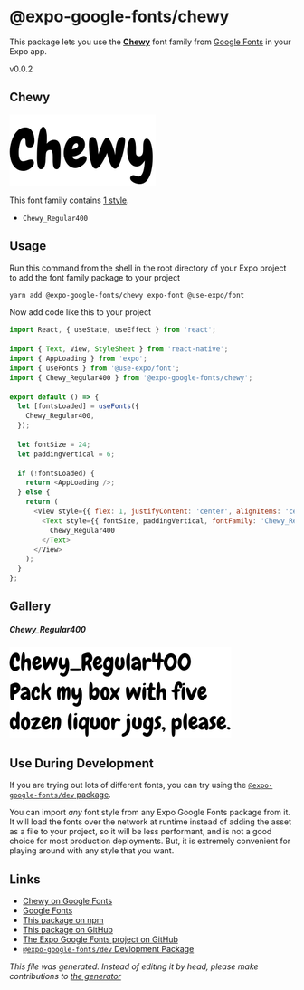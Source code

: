 # @expo-google-fonts/chewy

This package lets you use the [**Chewy**](https://fonts.google.com/specimen/Chewy) font family from [Google Fonts](https://fonts.google.com/) in your Expo app.

v0.0.2

## Chewy

![Chewy](./font-family.png)

This font family contains [1 style](#gallery).

- `Chewy_Regular400`

## Usage

Run this command from the shell in the root directory of your Expo project to add the font family package to your project
```sh
yarn add @expo-google-fonts/chewy expo-font @use-expo/font
```

Now add code like this to your project
```js
import React, { useState, useEffect } from 'react';

import { Text, View, StyleSheet } from 'react-native';
import { AppLoading } from 'expo';
import { useFonts } from '@use-expo/font';
import { Chewy_Regular400 } from '@expo-google-fonts/chewy';

export default () => {
  let [fontsLoaded] = useFonts({
    Chewy_Regular400,
  });

  let fontSize = 24;
  let paddingVertical = 6;

  if (!fontsLoaded) {
    return <AppLoading />;
  } else {
    return (
      <View style={{ flex: 1, justifyContent: 'center', alignItems: 'center' }}>
        <Text style={{ fontSize, paddingVertical, fontFamily: 'Chewy_Regular400' }}>
          Chewy_Regular400
        </Text>
      </View>
    );
  }
};

```

## Gallery

##### Chewy_Regular400
![Chewy_Regular400](./d88ead910c7aca7ef7e4aec8e38bc7bd8ea2f85b93181a960e2747192d839469.ttf.png)


## Use During Development

If you are trying out lots of different fonts, you can try using the [`@expo-google-fonts/dev` package](https://www.npmjs.com/package/@expo-google-fonts/dev).

You can import *any* font style from any Expo Google Fonts package from it. It will load the fonts
over the network at runtime instead of adding the asset as a file to your project, so it will be 
less performant, and is not a good choice for most production deployments. But, it is extremely convenient
for playing around with any style that you want.

## Links

- [Chewy on Google Fonts](https://fonts.google.com/specimen/Chewy)
- [Google Fonts](https://fonts.google.com/)
- [This package on npm](https://www.npmjs.com/package/@expo-google-fonts/chewy)
- [This package on GitHub](https://github.com/expo/google-fonts/tree/master/font-packages/chewy)
- [The Expo Google Fonts project on GitHub](https://github.com/expo/google-fonts)
- [`@expo-google-fonts/dev` Devlopment Package](https://github.com/expo/google-fonts/tree/master/font-packages/dev)


*This file was generated. Instead of editing it by head, please make contributions to [the generator](https://github.com/expo/google-fonts/tree/master/packages/generator)*
